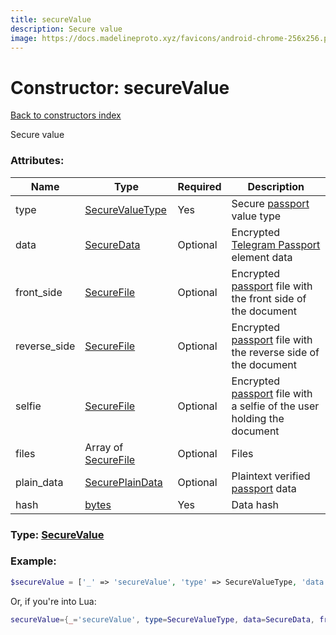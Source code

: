 ```yaml
---
title: secureValue
description: Secure value
image: https://docs.madelineproto.xyz/favicons/android-chrome-256x256.png
---
```

# Constructor: secureValue  
[Back to constructors index](index.md)



Secure value

### Attributes:

| Name     |    Type       | Required | Description |
|----------|---------------|----------|-------------|
|type|[SecureValueType](../types/SecureValueType.md) | Yes|Secure [passport](https://core.telegram.org/passport) value type|
|data|[SecureData](../types/SecureData.md) | Optional|Encrypted [Telegram Passport](https://core.telegram.org/passport) element data|
|front\_side|[SecureFile](../types/SecureFile.md) | Optional|Encrypted [passport](https://core.telegram.org/passport) file with the front side of the document|
|reverse\_side|[SecureFile](../types/SecureFile.md) | Optional|Encrypted [passport](https://core.telegram.org/passport) file with the reverse side of the document|
|selfie|[SecureFile](../types/SecureFile.md) | Optional|Encrypted [passport](https://core.telegram.org/passport) file with a selfie of the user holding the document|
|files|Array of [SecureFile](../types/SecureFile.md) | Optional|Files|
|plain\_data|[SecurePlainData](../types/SecurePlainData.md) | Optional|Plaintext verified [passport](https://core.telegram.org/passport) data|
|hash|[bytes](../types/bytes.md) | Yes|Data hash|



### Type: [SecureValue](../types/SecureValue.md)


### Example:

```php
$secureValue = ['_' => 'secureValue', 'type' => SecureValueType, 'data' => SecureData, 'front_side' => SecureFile, 'reverse_side' => SecureFile, 'selfie' => SecureFile, 'files' => [SecureFile, SecureFile], 'plain_data' => SecurePlainData, 'hash' => 'bytes'];
```  


Or, if you're into Lua:

```lua
secureValue={_='secureValue', type=SecureValueType, data=SecureData, front_side=SecureFile, reverse_side=SecureFile, selfie=SecureFile, files={SecureFile}, plain_data=SecurePlainData, hash='bytes'}

```


